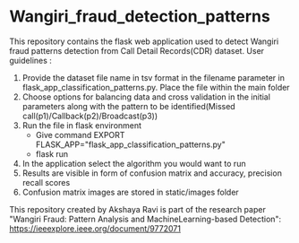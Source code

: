 # Wangiri_fraud_detection_patterns
This repository contains the flask web application used to detect Wangiri fraud patterns detection from Call Detail Records(CDR) dataset. 
User guidelines :
1. Provide the dataset file name in tsv format in the filename parameter in flask_app_classification_patterns.py. Place the file within the main folder
2. Choose options for balancing data and cross validation in the initial parameters along with the pattern to be identified(Missed call(p1)/Callback(p2)/Broadcast(p3))
4. Run the file in flask environment
   - Give command EXPORT FLASK_APP="flask_app_classification_patterns.py"
   - flask run
5. In the application select the algorithm you would want to run
6. Results are visible in form of confusion matrix and accuracy, precision recall scores
7. Confusion matrix images are stored in static/images folder

This repository created by Akshaya Ravi is part of the research  paper "Wangiri Fraud: Pattern Analysis and MachineLearning-based Detection":   https://ieeexplore.ieee.org/document/9772071
